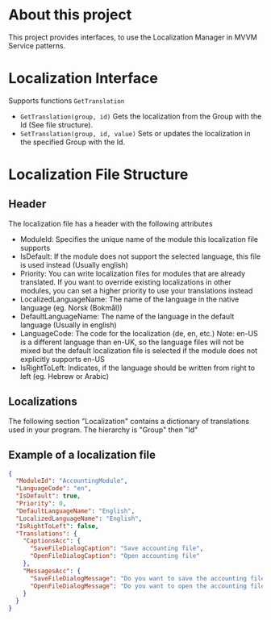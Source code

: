 # About this project
This project provides interfaces, to use the Localization Manager in MVVM Service patterns.

# Localization Interface
Supports functions `GetTranslation`
- `GetTranslation(group, id)` Gets the localization from the Group with the Id (See file structure).
- `SetTranslation(group, id, value)` Sets or updates the localization in the specified Group with the Id. 

# Localization File Structure
## Header
The localization file has a header with the following attributes
- ModuleId: Specifies the unique name of the module this localization file supports
- IsDefault: If the module does not support the selected language, this file is used instead (Usually english)
- Priority: You can write localization files for modules that are already translated. If you want to override existing localizations in other modules, you can set a higher priority to use your translations instead
- LocalizedLanguageName: The name of the language in the native language (eg. Norsk (Bokmål))
- DefaultLanguageName: The name of the language in the default language (Usually in english)
- LanguageCode: The code for the localization (de, en, etc.) Note: en-US is a different language than en-UK, so the language files will not be mixed but the default localization file is selected if the module does not explicitly supports en-US
- IsRightToLeft: Indicates, if the language should be written from right to left (eg. Hebrew or Arabic)

## Localizations
The following section "Localization" contains a dictionary of translations used in your program.
The hierarchy is "Group" then "Id"

## Example of a localization file
```json
{
  "ModuleId": "AccountingModule",
  "LanguageCode": "en",
  "IsDefault": true,
  "Priority": 0,
  "DefaultLanguageName": "English",
  "LocalizedLanguageName": "English",
  "IsRightToLeft": false,
  "Translations": {
    "CaptionsAcc": {
      "SaveFileDialogCaption": "Save accounting file",
      "OpenFileDialogCaption": "Open accounting file"
    },
    "MessagesAcc": {
      "SaveFileDialogMessage": "Do you want to save the accounting file?",
      "OpenFileDialogMessage": "Do you want to open the accounting file?"
    }
  }
}
```
